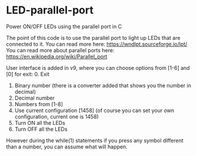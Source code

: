 # LED-parallel-port
Power ON/OFF LEDs using the parallel port in C

The point of this code is to use the parallel port to light up LEDs that are connected to it.
You can read more here: https://wndlpt.sourceforge.io/lpt/
You can read more about parallel ports here: https://en.wikipedia.org/wiki/Parallel_port

User interface is added in v9, where you can choose options from [1-6] and [0] for exit:
0. Exit
1. Binary number (there is a converter added that shows you the number in decimal)
2. Decimal number
3. Numbers from [1-8]
4. Use current configuration [1458] (of course you can set your own configuration, current one is 1458)
5. Turn ON all the LEDs
6. Turn OFF all the LEDs

However during the while(1) statements if you press any symbol different than a number, you can assume what will happen.
